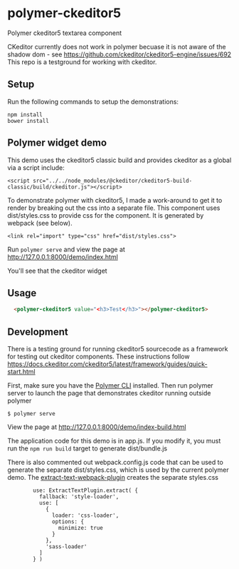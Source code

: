 # polymer-ckeditor5

Polymer ckeditor5 textarea component

CKeditor currently does not work in polymer becuase it is not aware of the shadow dom - see https://github.com/ckeditor/ckeditor5-engine/issues/692
This repo is a testground for working with ckeditor. 

## Setup

Run the following commands to setup the demonstrations:

```
npm install
bower install
```

## Polymer widget demo

This demo uses the ckeditor5 classic build and provides ckeditor as a global via a script include:

```
<script src="../../node_modules/@ckeditor/ckeditor5-build-classic/build/ckeditor.js"></script>

```

To demonstrate polymer with ckeditor5, I made a work-around to get it to render by breaking out the css into a separate file. 
This component uses dist/styles.css to provide css for the component. It is generated by webpack (see below).

```
<link rel="import" type="css" href="dist/styles.css">
```

Run `polymer serve` and view the page at http://127.0.0.1:8000/demo/index.html

You'll see that the ckeditor widget 

## Usage

```html
  <polymer-ckeditor5 value="<h3>Test</h3>"></polymer-ckeditor5>
```

## Development

There is a testing ground for running ckeditor5 sourcecode as a framework for testing out ckeditor components. 
These instructions follow https://docs.ckeditor.com/ckeditor5/latest/framework/guides/quick-start.html

First, make sure you have the [Polymer CLI](https://www.npmjs.com/package/polymer-cli) installed. Then run polymer server 
to launch the page that demonstrates ckeditor running outside polymer

```
$ polymer serve
```

View the page at http://127.0.0.1:8000/demo/index-build.html

The application code for this demo is in app.js. If you modify it, you must run the `npm run build` target to generate dist/bundle.js

There is also commented out webpack.config.js code that can be used to generate the separate dist/styles.css, which is used by the current polymer demo. 
The [extract-text-webpack-plugin](https://github.com/webpack-contrib/extract-text-webpack-plugin) creates the separate styles.css

```
        use: ExtractTextPlugin.extract( {
          fallback: 'style-loader',
          use: [
            {
              loader: 'css-loader',
              options: {
                minimize: true
              }
            },
            'sass-loader'
          ]
        } )
 ```


